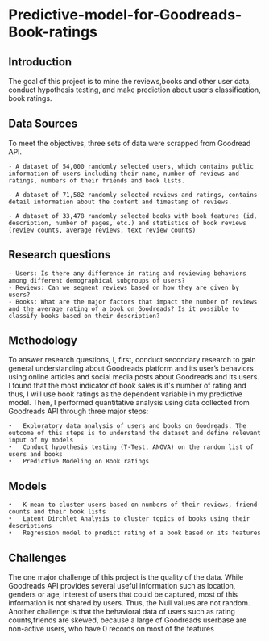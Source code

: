 # Predictive-model-for-Goodreads-Book-ratings

## Introduction
The goal of this project is to mine the reviews,books and other user data, conduct hypothesis testing, and make prediction about user’s classification, book ratings.

## Data Sources 
To meet the objectives, three sets of data were scrapped from Goodread API.

    - A dataset of 54,000 randomly selected users, which contains public information of users including their name, number of reviews and ratings, numbers of their friends and book lists. 
 
    - A dataset of 71,582 randomly selected reviews and ratings, contains detail information about the content and timestamp of reviews.
    
    - A dataset of 33,478 randomly selected books with book features (id, description, number of pages, etc.) and statistics of book reviews (review counts, average reviews, text review counts)

## Research questions
    - Users: Is there any difference in rating and reviewing behaviors among different demographical subgroups of users? 
    - Reviews: Can we segment reviews based on how they are given by users?
    - Books: What are the major factors that impact the number of reviews and the average rating of a book on Goodreads? Is it possible to classify books based on their description?

## Methodology
To answer research questions, I, first, conduct secondary research to gain general understanding about Goodreads platform and its user’s behaviors using online articles and social media posts about Goodreads and its users. I found that the most indicator of book sales is it's number of rating and thus, I will use book ratings as the dependent variable in my predictive model. Then, I performed quantitative analysis using data collected from Goodreads API through three major steps:

    •	Exploratory data analysis of users and books on Goodreads. The outcome of this steps is to understand the dataset and define relevant input of my models
    •	Conduct hypothesis testing (T-Test, ANOVA) on the random list of users and books 
    •	Predictive Modeling on Book ratings

## Models
    •	K-mean to cluster users based on numbers of their reviews, friend counts and their book lists
    •	Latent Dirchlet Analysis to cluster topics of books using their descriptions
    •	Regression model to predict rating of a book based on its features

## Challenges
The one major challenge of this project is the quality of the data. While Goodreads API provides several useful information such as location, genders or age, interest of users that could be captured, most of this information is not shared by users. Thus, the Null values are not random. 
Another challenge is that the behavioral data of users such as rating counts,friends are skewed, because a large of Goodreads userbase are non-active users, who have 0 records on most of the features

